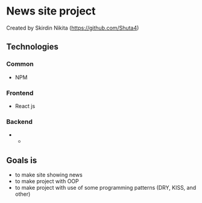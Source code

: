 # News site project
Created by Skirdin Nikita (https://github.com/Shuta4)
## Technologies
### Common
* NPM
### Frontend
* React js
### Backend
* -
## Goals is
* to make site showing news
* to make project with OOP
* to make project with use of some programming patterns (DRY, KISS, and other)
